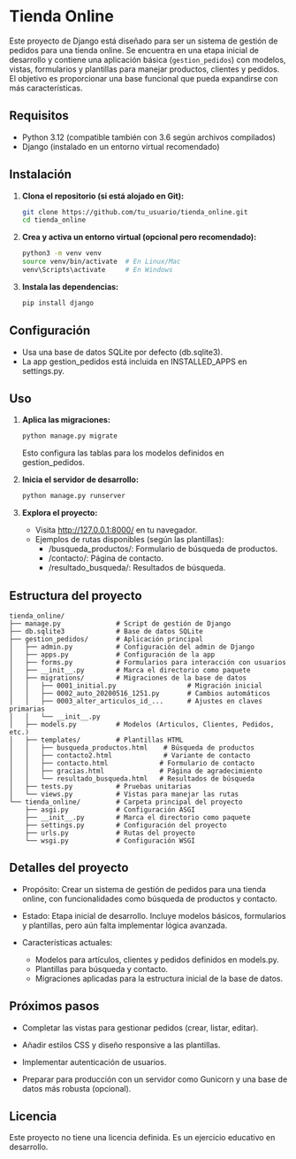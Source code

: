 # Tienda Online

Este proyecto de Django está diseñado para ser un sistema de gestión de pedidos para una tienda online. Se encuentra en una etapa inicial de desarrollo y contiene una aplicación básica (`gestion_pedidos`) con modelos, vistas, formularios y plantillas para manejar productos, clientes y pedidos. El objetivo es proporcionar una base funcional que pueda expandirse con más características.

## Requisitos
- Python 3.12 (compatible también con 3.6 según archivos compilados)
- Django (instalado en un entorno virtual recomendado)

## Instalación

1. **Clona el repositorio (si está alojado en Git):**
    ```bash
    git clone https://github.com/tu_usuario/tienda_online.git
    cd tienda_online
    ```
2. **Crea y activa un entorno virtual (opcional pero recomendado):**
    ```bash
    python3 -m venv venv
    source venv/bin/activate  # En Linux/Mac
    venv\Scripts\activate     # En Windows
    ```

3. **Instala las dependencias:**
    ```bash
    pip install django
    ```

## Configuración
   - Usa una base de datos SQLite por defecto (db.sqlite3).
   - La app gestion_pedidos está incluida en INSTALLED_APPS en settings.py.

## Uso
1. **Aplica las migraciones:**
    ```bash
    python manage.py migrate
    ```
    Esto configura las tablas para los modelos definidos en gestion_pedidos.

2. **Inicia el servidor de desarrollo:**
    ```bash
    python manage.py runserver
    ```

3. **Explora el proyecto:**
   - Visita http://127.0.0.1:8000/ en tu navegador.
   - Ejemplos de rutas disponibles (según las plantillas):
     - /busqueda_productos/: Formulario de búsqueda de productos.
     - /contacto/: Página de contacto.
     - /resultado_busqueda/: Resultados de búsqueda.

## Estructura del proyecto
    tienda_online/
    ├── manage.py              # Script de gestión de Django
    ├── db.sqlite3             # Base de datos SQLite
    ├── gestion_pedidos/       # Aplicación principal
    │   ├── admin.py           # Configuración del admin de Django
    │   ├── apps.py            # Configuración de la app
    │   ├── forms.py           # Formularios para interacción con usuarios
    │   ├── __init__.py        # Marca el directorio como paquete
    │   ├── migrations/        # Migraciones de la base de datos
    │   │   ├── 0001_initial.py                  # Migración inicial
    │   │   ├── 0002_auto_20200516_1251.py       # Cambios automáticos
    │   │   ├── 0003_alter_articulos_id_...      # Ajustes en claves primarias
    │   │   └── __init__.py
    │   ├── models.py          # Modelos (Articulos, Clientes, Pedidos, etc.)
    │   ├── templates/         # Plantillas HTML
    │   │   ├── busqueda_productos.html    # Búsqueda de productos
    │   │   ├── contacto2.html             # Variante de contacto
    │   │   ├── contacto.html             # Formulario de contacto
    │   │   ├── gracias.html              # Página de agradecimiento
    │   │   └── resultado_busqueda.html   # Resultados de búsqueda
    │   ├── tests.py           # Pruebas unitarias
    │   └── views.py           # Vistas para manejar las rutas
    └── tienda_online/         # Carpeta principal del proyecto
        ├── asgi.py            # Configuración ASGI
        ├── __init__.py        # Marca el directorio como paquete
        ├── settings.py        # Configuración del proyecto
        ├── urls.py            # Rutas del proyecto
        └── wsgi.py            # Configuración WSGI

## Detalles del proyecto
   - Propósito: Crear un sistema de gestión de pedidos para una tienda online, con funcionalidades como búsqueda de productos y contacto.

   - Estado: Etapa inicial de desarrollo. Incluye modelos básicos, formularios y plantillas, pero aún falta implementar lógica avanzada.

   - Características actuales:
     - Modelos para artículos, clientes y pedidos definidos en models.py.
     - Plantillas para búsqueda y contacto.
     - Migraciones aplicadas para la estructura inicial de la base de datos.

## Próximos pasos
   - Completar las vistas para gestionar pedidos (crear, listar, editar).

   - Añadir estilos CSS y diseño responsive a las plantillas.

   - Implementar autenticación de usuarios.

   - Preparar para producción con un servidor como Gunicorn y una base de datos más robusta (opcional).

## Licencia
Este proyecto no tiene una licencia definida. Es un ejercicio educativo en desarrollo.

